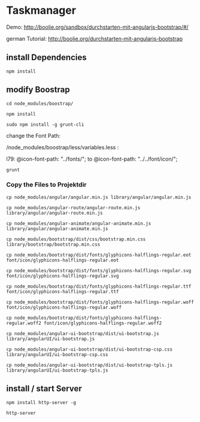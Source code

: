 # Taskmanager
Demo: http://boolie.org/sandbox/durchstarten-mit-angularjs-bootstrap/#/

german Tutorial: http://boolie.org/durchstarten-mit-angularjs-bootstrap

## install Dependencies
`npm install`

## modify Boostrap
`cd node_modules/boostrap/`

`npm install`

`sudo npm install -g grunt-cli`

change the Font Path:

/node_modules/boostrap/less/variables.less :

l79: @icon-font-path:          "../fonts/"; to @icon-font-path:          "../../font/icon/";

`grunt`

### Copy the Files to Projektdir
`cp node_modules/angular/angular.min.js library/angular/angular.min.js`

`cp node_modules/angular-route/angular-route.min.js library/angular/angular-route.min.js`

`cp node_modules/angular-animate/angular-animate.min.js library/angular/angular-animate.min.js`

`cp node_modules/bootstrap/dist/css/bootstrap.min.css library/bootstrap/bootstrap.min.css`

`cp node_modules/bootstrap/dist/fonts/glyphicons-halflings-regular.eot font/icon/glyphicons-halflings-regular.eot`

`cp node_modules/bootstrap/dist/fonts/glyphicons-halflings-regular.svg font/icon/glyphicons-halflings-regular.svg`

`cp node_modules/bootstrap/dist/fonts/glyphicons-halflings-regular.ttf font/icon/glyphicons-halflings-regular.ttf`

`cp node_modules/bootstrap/dist/fonts/glyphicons-halflings-regular.woff font/icon/glyphicons-halflings-regular.woff`

`cp node_modules/bootstrap/dist/fonts/glyphicons-halflings-regular.woff2 font/icon/glyphicons-halflings-regular.woff2`

`cp node_modules/angular-ui-bootstrap/dist/ui-bootstrap.js library/angularUI/ui-bootstrap.js`

`cp node_modules/angular-ui-bootstrap/dist/ui-bootstrap-csp.css library/angularUI/ui-bootstrap-csp.css`

`cp node_modules/angular-ui-bootstrap/dist/ui-bootstrap-tpls.js library/angularUI/ui-bootstrap-tpls.js`

## install / start Server
`npm install http-server -g`

`http-server`
